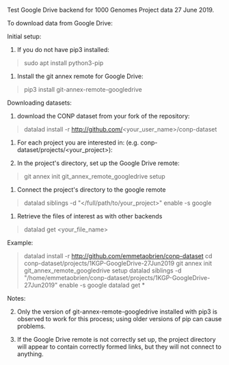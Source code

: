 Test Google Drive backend for 1000 Genomes Project data 27 June 2019.

To download data from Google Drive:

Initial setup:

1. If you do not have pip3 installed:

>  sudo apt install python3-pip

1. Install the git annex remote for Google Drive:

>  pip3 install git-annex-remote-googledrive

Downloading datasets:

1. download the CONP dataset from your fork of the repository:

>  datalad install -r http://github.com/<your_user_name>/conp-dataset

1. For each project you are interested in: (e.g. conp-dataset/projects/<your_project>):

  1. In the project's directory, set up the Google Drive remote:
 
>  git annex init
>  git_annex_remote_googledrive setup

  1. Connect the project's directory to the google remote

>  datalad siblings -d "</full/path/to/your_project>" enable -s google

1. Retrieve the files of interest as with other backends

>  datalad get <your_file_name>

Example:

>  datalad install -r http://github.com/emmetaobrien/conp-dataset
>  cd conp-dataset/projects/1KGP-GoogleDrive-27Jun2019
>  git annex init
>  git_annex_remote_googledrive setup
>  datalad siblings -d "/home/emmetaobrien/conp-dataset/projects/1KGP-GoogleDrive-27Jun2019" enable -s google
>  datalad get *

Notes:

2. Only the version of git-annex-remote-googledrive installed with pip3 is observed to work for this process; using older versions of pip can cause problems.

2. If the Google Drive remote is not correctly set up, the project directory will appear to contain correctly formed links, but they will not connect to anything.








